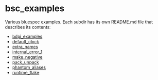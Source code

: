 # bsc_examples

Various bluespec examples.
Each subdir has its own README.md file that describes its contents:

- [bdpi_examples](bdpi_examples/README.md)
- [default_clock](default_clock/README.md)
- [extra_names](extra_names/README.md)
- [internal_error_1](internal_error_1/README.md)
- [make_negative](make_negative/README.md)
- [pack_unpack](pack_unpack/README.md)
- [phantom_aliases](phantom_aliases/README.md)
- [runtime_flake](runtime_flake/README.md)
